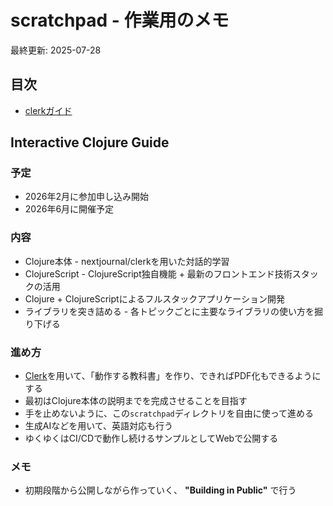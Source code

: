 # scratchpad - 作業用のメモ

最終更新: 2025-07-28

## 目次

- [clerkガイド](./clerk/README.md)

## Interactive Clojure Guide

### 予定

- 2026年2月に参加申し込み開始
- 2026年6月に開催予定

### 内容

- Clojure本体 - nextjournal/clerkを用いた対話的学習
- ClojureScript - ClojureScript独自機能 + 最新のフロントエンド技術スタックの活用
- Clojure + ClojureScriptによるフルスタックアプリケーション開発
- ライブラリを突き詰める - 各トピックごとに主要なライブラリの使い方を掘り下げる

### 進め方

- [Clerk](https://github.com/nextjournal/clerk)を用いて、「動作する教科書」を作り、できればPDF化もできるようにする
- 最初はClojure本体の説明までを完成させることを目指す
- 手を止めないように、この`scratchpad`ディレクトリを自由に使って進める
- 生成AIなどを用いて、英語対応も行う
- ゆくゆくはCI/CDで動作し続けるサンプルとしてWebで公開する

### メモ

- 初期段階から公開しながら作っていく、 **"Building in Public"** で行う